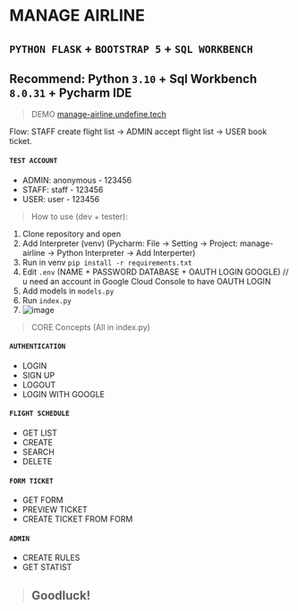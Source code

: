 # MANAGE AIRLINE

## `PYTHON FLASK` + `BOOTSTRAP 5` + `SQL WORKBENCH`

## Recommend: Python `3.10` + Sql Workbench `8.0.31` + Pycharm IDE

> DEMO
[manage-airline.undefine.tech](https://manage-airline.undefine.tech)

Flow: STAFF create flight list -> ADMIN accept flight list -> USER book ticket.
#### `TEST ACCOUNT`
- ADMIN: anonymous - 123456
- STAFF: staff - 123456
- USER: user - 123456
> How to use (dev + tester):

1. Clone repository and open
2. Add Interpreter (venv) (Pycharm: File -> Setting -> Project: manage-airline -> Python Interpreter -> Add Interperter)
3. Run in venv `pip install -r requirements.txt`
4. Edit `.env` (NAME + PASSWORD DATABASE + OAUTH LOGIN GOOGLE) 
// u need an account in Google Cloud Console to have OAUTH LOGIN
5. Add models in `models.py`
6. Run `index.py`
7. ![image](https://user-images.githubusercontent.com/82250843/205350973-a6013ae6-10f3-46b9-8f22-58ba40cda29d.png)

> CORE Concepts (All in index.py)
#### `AUTHENTICATION`

- LOGIN
- SIGN UP
- LOGOUT
- LOGIN WITH GOOGLE

#### `FLIGHT SCHEDULE`

- GET LIST
- CREATE
- SEARCH
- DELETE

#### `FORM TICKET`

- GET FORM
- PREVIEW TICKET
- CREATE TICKET FROM FORM

#### `ADMIN`

- CREATE RULES
- GET STATIST




> ## Goodluck!
